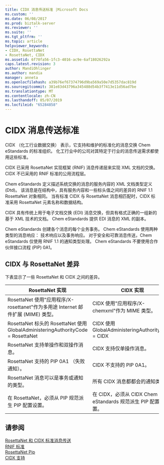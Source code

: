 ```yaml
---
title: CIDX 消息传送标准 |Microsoft Docs
ms.custom: ''
ms.date: 06/08/2017
ms.prod: biztalk-server
ms.reviewer: ''
ms.suite: ''
ms.tgt_pltfrm: ''
ms.topic: article
helpviewer_keywords:
- CIDX, RosettaNet
- RosettaNet, CIDX
ms.assetid: 6f70fa56-1fc3-4016-ac9e-6af18026292a
caps.latest.revision: 3
author: MandiOhlinger
ms.author: mandia
manager: anneta
ms.openlocfilehash: a39b76ef67374796d9ba569a50e7d5357dac819d
ms.sourcegitcommit: 381e83d43796a345488d54b3f7413e11d56ad7be
ms.translationtype: MT
ms.contentlocale: zh-CN
ms.lasthandoff: 05/07/2019
ms.locfileid: "65284858"
---
```

# <a name="cidx-messaging-standards"></a>CIDX 消息传送标准
CIDX （化工行业数据交换） 表示，它支持和维护的标准化的消息交换 Chem eStandards 的标准组织。 化工行业中的公司对其特定于行业的消息传送需求都使用这些标准。  
  
 CIDX 已采用 RosettaNet 实现框架 (RNIF) 消息传递层来实现 XML 文档的交换。 CIDX 不已采用的 RNIF 标准的公用流程层。  
  
 Chem eStandards 定义描述系统交换的消息的服务内容的 XML 文档类型定义 (Dtd)。 该消息是在结构中，具有服务内容和一些标头值之间的差异的 RNIF 1.1 RosettaNet 对象相同。 当有标准 CIDX 与 RosettaNet 消息相匹配时，CIDX 标准采用 RosettaNet 元素名称和数据结构。  
  
 CIDX 具有传统上用于电子文档交换 (EDI) 消息交换，但具有格式正确的一组新的基于 XML 技术的文档。 Chem eStandards 提供 EDI 消息的 XML 的副本。  
  
 Chem eStandards 创建各个消息的每个业务事务。 Chem eStandards 使用两种类型的消息响应： 技术响应以及事务响应。 对于安全和可靠消息传送，Chem eStandards 仅使用 RNIF 1.1 的通知类型处理。 Chem eStandards 不要使用合作伙伴接口流程 (PIP) 0A1。  
  
## <a name="cidx-and-rosettanet-differences"></a>CIDX 与 RosettaNet 差异  
 下表显示了一些 RosettaNet 和 CIDX 之间的差异。  
  
|RosettaNet 实现|CIDX 实现|  
|-------------------------------|-------------------------|  
|RosettaNet 使用"应用程序/X-rosettanet"作为多用途 Internet 邮件扩展 (MIME) 类型。|CIDX 使用"应用程序/X-chemxml"作为 MIME 类型。|  
|RosettaNet 标头的 RosettaNet 使用 GlobalAdministeringAuthorityCode = RosettaNet|CIDX 使用 GlobalAdministeringAuthorityCode = CIDX|  
|RosettaNet 支持单操作和双操作消息。|CIDX 支持仅单操作消息。|  
|RosettaNet 支持的 PIP 0A1 （失败通知）。|CIDX 不支持的 PIP 0A1。|  
|RosettaNet 消息可以是事务或通知的类型。|所有 CIDX 消息都都会的通知类型。|  
|在 RosettaNet，必须从 PIP 规范派生 PIP 配置设置。|在 CIDX，必须从 CIDX Chem eStandards 规范派生 PIP 配置设置。|  
  
## <a name="see-also"></a>请参阅  
 [RosettaNet 和 CIDX 标准消息传送](../../adapters-and-accelerators/accelerator-rosettanet/rosettanet-and-cidx-messaging-standards.md)   
 [RNIF 标准](../../adapters-and-accelerators/accelerator-rosettanet/rnif-standard.md)   
 [RosettaNet Pip](../../adapters-and-accelerators/accelerator-rosettanet/rosettanet-pips.md)   
 [CIDX 支持](../../adapters-and-accelerators/accelerator-rosettanet/cidx-support.md)